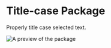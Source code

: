 # Title-case Package

Properly title case selected text.

![A preview of the package](http://cl.ly/image/0f0G3e0K0P0y/title-case.gif)
